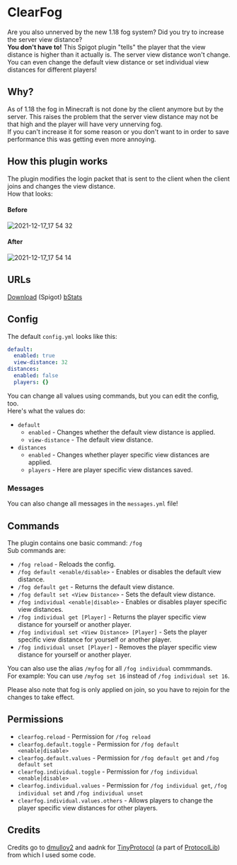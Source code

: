 # ClearFog

Are you also unnerved by the new 1.18 fog system? Did you try to increase the server view distance?  
**You don't have to!** This Spigot plugin "tells" the player that the view distance is higher than it actually is.
The server view distance won't change.  
You can even change the default view distance or set individual view distances for different players!

## Why?

As of 1.18 the fog in Minecraft is not done by the client anymore but by the server.
This raises the problem that the server view distance may not be that high and the player will have very unnerving fog.  
If you can't increase it for some reason or you don't want to in order to save performance this was getting even more annoying.

## How this plugin works

The plugin modifies the login packet that is sent to the client when the client joins and changes the view distance.  
How that looks:  
#### Before
![2021-12-17_17 54 32](https://user-images.githubusercontent.com/49787110/146580689-1eab2fab-446b-4d83-a49d-2d79984fd01f.png)
#### After
![2021-12-17_17 54 14](https://user-images.githubusercontent.com/49787110/146580691-a13337b8-a76a-4f0c-916d-bcd688c57a6a.png)

## URLs

[Download](https://www.spigotmc.org/resources/clearfog.98448) (Spigot)
[bStats](https://bstats.org/plugin/bukkit/ClearFog/13628)

## Config

The default `config.yml` looks like this:
```yml
default:
  enabled: true
  view-distance: 32
distances:
  enabled: false
  players: {}
```
You can change all values using commands, but you can edit the config, too.  
Here's what the values do:

- `default`
  - `enabled` - Changes whether the default view distance is applied.  
  - `view-distance` - The default view distance.  
- `distances`  
  - `enabled` - Changes whether player specific view distances are applied.
  - `players` - Here are player specific view distances saved.

### Messages

You can also change all messages in the `messages.yml` file!

## Commands

The plugin contains one basic command: `/fog`  
Sub commands are:
- `/fog reload` - Reloads the config.
- `/fog default <enable/disable>` - Enables or disables the default view distance.
- `/fog default get` - Returns the default view distance.
- `/fog default set <View Distance>` - Sets the default view distance.
- `/fog individual <enable|disable>` - Enables or disables player specific view distances.
- `/fog individual get [Player]` - Returns the player specific view distance for yourself or another player.
- `/fog individual set <View Distance> [Player]` - Sets the player specific view distance for yourself or another player.
- `/fog individual unset [Player]` - Removes the player specific view distance for yourself or another player.

You can also use the alias `/myfog` for all `/fog individual` commmands.  
For example: You can use `/myfog set 16` instead of `/fog individual set 16`.

Please also note that fog is only applied on join, so you have to rejoin for the changes to take effect.

## Permissions

- `clearfog.reload` - Permission for `/fog reload`
- `clearfog.default.toggle` - Permission for `/fog default <enable|disable>`
- `clearfog.default.values` - Permission for `/fog default get` and `/fog default set`
- `clearfog.individual.toggle` - Permission for `/fog individual <enable|disable>`
- `clearfog.individual.values` - Permission for `/fog individual get`, `/fog individual set` and `/fog individual unset`
- `clearfog.individual.values.others` - Allows players to change the player specific view distances for other players.

## Credits

Credits go to [dmulloy2](https://github.com/dmulloy2) and aadnk for [TinyProtocol](https://github.com/dmulloy2/ProtocolLib/blob/master/TinyProtocol/src/main/java/com/comphenix/ticyprotocol/TinyProtocol.java) (a part of [ProtocolLib](https://www.spigotmc.org/resources/protocollib.1997)) from which I used some code. 
